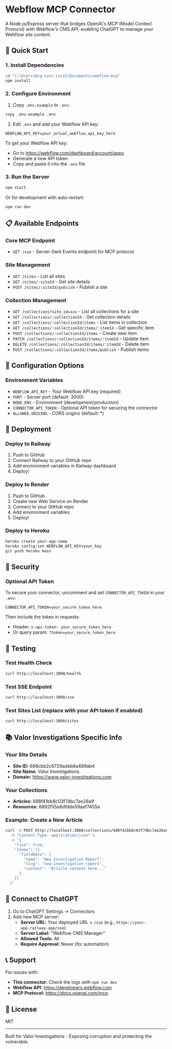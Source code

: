 # Webflow MCP Connector

A Node.js/Express server that bridges OpenAI's MCP (Model Context Protocol) with Webflow's CMS API, enabling ChatGPT to manage your Webflow site content.

## 🚀 Quick Start

### 1. Install Dependencies
```bash
cd "C:\Users\Big Levi Local\Documents\webflow-mcp"
npm install
```

### 2. Configure Environment
1. Copy `.env.example` to `.env`:
```bash
copy .env.example .env
```

2. Edit `.env` and add your Webflow API key:
```
WEBFLOW_API_KEY=your_actual_webflow_api_key_here
```

To get your Webflow API key:
- Go to https://webflow.com/dashboard/account/apps
- Generate a new API token
- Copy and paste it into the `.env` file

### 3. Run the Server
```bash
npm start
```

Or for development with auto-restart:
```bash
npm run dev
```

## 📋 Available Endpoints

### Core MCP Endpoint
- `GET /sse` - Server-Sent Events endpoint for MCP protocol

### Site Management
- `GET /sites` - List all sites
- `GET /sites/:siteId` - Get site details
- `POST /sites/:siteId/publish` - Publish a site

### Collection Management
- `GET /collections?site_id=xxx` - List all collections for a site
- `GET /collections/:collectionId` - Get collection details
- `GET /collections/:collectionId/items` - List items in collection
- `GET /collections/:collectionId/items/:itemId` - Get specific item
- `POST /collections/:collectionId/items` - Create new item
- `PATCH /collections/:collectionId/items/:itemId` - Update item
- `DELETE /collections/:collectionId/items/:itemId` - Delete item
- `POST /collections/:collectionId/items/publish` - Publish items

## 🔧 Configuration Options

### Environment Variables
- `WEBFLOW_API_KEY` - Your Webflow API key (required)
- `PORT` - Server port (default: 3000)
- `NODE_ENV` - Environment (development/production)
- `CONNECTOR_API_TOKEN` - Optional API token for securing the connector
- `ALLOWED_ORIGINS` - CORS origins (default: *)

## 🚢 Deployment

### Deploy to Railway
1. Push to GitHub
2. Connect Railway to your GitHub repo
3. Add environment variables in Railway dashboard
4. Deploy!

### Deploy to Render
1. Push to GitHub
2. Create new Web Service on Render
3. Connect to your GitHub repo
4. Add environment variables
5. Deploy!

### Deploy to Heroku
```bash
heroku create your-app-name
heroku config:set WEBFLOW_API_KEY=your_key
git push heroku main
```

## 🔐 Security

### Optional API Token
To secure your connector, uncomment and set `CONNECTOR_API_TOKEN` in your `.env`:
```
CONNECTOR_API_TOKEN=your_secure_token_here
```

Then include the token in requests:
- Header: `x-api-token: your_secure_token_here`
- Or query param: `?token=your_secure_token_here`

## 🧪 Testing

### Test Health Check
```bash
curl http://localhost:3000/health
```

### Test SSE Endpoint
```bash
curl http://localhost:3000/sse
```

### Test Sites List (replace with your API token if enabled)
```bash
curl http://localhost:3000/sites
```

## 📚 Valor Investigations Specific Info

### Your Site Details
- **Site ID:** 688cbb2c6729adeb8a489ab4
- **Site Name:** Valor Investigations
- **Domain:** https://www.valor-investigations.com

### Your Collections
- **Articles:** 688f41bb8c03f7dbc7ae26a9
- **Resources:** 6892f55a6dfdde59aef7455a

### Example: Create a New Article
```bash
curl -X POST http://localhost:3000/collections/688f41bb8c03f7dbc7ae26a9/items \
  -H "Content-Type: application/json" \
  -d '{
    "live": true,
    "items": [{
      "fieldData": {
        "name": "New Investigation Report",
        "slug": "new-investigation-report",
        "content": "Article content here..."
      }
    }]
  }'
```

## 🤝 Connect to ChatGPT

1. Go to ChatGPT Settings → Connectors
2. Add new MCP server:
   - **Server URL:** Your deployed URL + `/sse` (e.g., `https://your-app.railway.app/sse`)
   - **Server Label:** "Webflow CMS Manager"
   - **Allowed Tools:** All
   - **Require Approval:** Never (for automation)

## 📞 Support

For issues with:
- **This connector:** Check the logs with `npm run dev`
- **Webflow API:** https://developers.webflow.com
- **MCP Protocol:** https://docs.openai.com/mcp

## 📝 License

MIT

---

Built for Valor Investigations - Exposing corruption and protecting the vulnerable.
